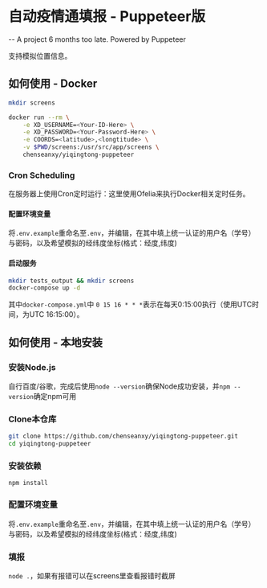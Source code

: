 # 自动疫情通填报 - Puppeteer版

 -- A project 6 months too late. Powered by Puppeteer

支持模拟位置信息。

## 如何使用 - Docker

```bash
mkdir screens

docker run --rm \
    -e XD_USERNAME=<Your-ID-Here> \
    -e XD_PASSWORD=<Your-Password-Here> \
    -e COORDS=<latitude>,<longtitude> \
    -v $PWD/screens:/usr/src/app/screens \
    chenseanxy/yiqingtong-puppeteer
```

### Cron Scheduling

在服务器上使用Cron定时运行：这里使用Ofelia来执行Docker相关定时任务。

#### 配置环境变量

将`.env.example`重命名至`.env`，并编辑，在其中填上统一认证的用户名（学号）与密码，以及希望模拟的经纬度坐标(格式：经度,纬度)

#### 启动服务

```bash
mkdir tests_output && mkdir screens
docker-compose up -d
```

其中`docker-compose.yml`中 `0 15 16 * * *`表示在每天0:15:00执行（使用UTC时间，为UTC 16:15:00）。

## 如何使用 - 本地安装

### 安装Node.js

自行百度/谷歌，完成后使用`node --version`确保Node成功安装，并`npm --version`确定npm可用

### Clone本仓库

```bash
git clone https://github.com/chenseanxy/yiqingtong-puppeteer.git
cd yiqingtong-puppeteer
```

### 安装依赖

`npm install`

### 配置环境变量

将`.env.example`重命名至`.env`，并编辑，在其中填上统一认证的用户名（学号）与密码，以及希望模拟的经纬度坐标(格式：经度,纬度)

### 填报

`node .`，如果有报错可以在screens里查看报错时截屏
